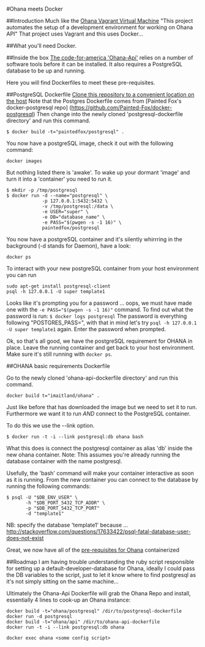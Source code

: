 #Ohana meets Docker

##Introduction
Much like the [Ohana Vagrant Virtual Machine](https://github.com/codeforamerica/ohana-api-dev-box) "This project automates the setup of a development environment for working on Ohana API" That project uses Vagrant and this uses Docker...

##What you'll need
Docker.

##Inside the box
[The code-for-america 'Ohana-Api'](https://github.com/codeforamerica/ohana-api/blob/master/INSTALL.md) relies on a number of software tools before it can be installed. It also requires a PostgreSQL database to be up and running.

Here you will find Dockerfiles to meet these pre-requisites.

##PostgreSQL Dockerfile
[Clone this repository to a convenient location on the host](https://github.com/gl2748/ohana-dockerfiles)
Note that the Postgres Dockerfile comes from [Painted Fox's docker-postgresql repo] (https://github.com/Painted-Fox/docker-postgresql)
Then change into the newly cloned 'postgresql-dockerfile directory' and run this command.

```
$ docker build -t="paintedfox/postgresql" .
```
You now  have a postgreSQL image, check it out with the following command:

`docker images`

But nothing listed there is 'awake'. To wake up your dormant 'image' and turn it into a 'container' you need to run it. 
```
$ mkdir -p /tmp/postgresql
$ docker run -d --name="postgresql" \
             -p 127.0.0.1:5432:5432 \
             -v /tmp/postgresql:/data \
             -e USER="super" \
             -e DB="database_name" \
             -e PASS="$(pwgen -s -1 16)" \
             paintedfox/postgresql
```

You now have a postgreSQL container and it's silently whirrring in the background (-d stands for Daemon), have a look:

`docker ps`

To interact with your new postgreSQL container from your host environment you can run 
```
sudo apt-get install postgresql-client
psql -h 127.0.0.1 -U super template1
```

Looks like it's prompting you for a password ... oops, we  must have made one with the `-e PASS="$(pwgen -s -1 16)"` command. To find out what the password is run:
`$ docker logs postgresql`
The password is everything following "POSTGRES_PASS=", with that in mind let's try `psql -h 127.0.0.1 -U super template1` again. Enter the password when prompted. 

Ok, so that's all good, we have the postgreSQL requirement for OHANA in place. Leave the running container and get back to your host environment. Make sure it's still running with `docker ps`.

##OHANA basic requirements Dockerfile

Go to the newly cloned 'ohana-api-dockerfile directory' and run this command.
```
docker build t="imaitland/ohana" . 
```
Just like before that has downloaded the image but we need to set it to run. Furthermore we want it to run *AND* connect to the PostgreSQL container. 

To do this we use the --link option.
```
$ docker run -t -i --link postgresql:db ohana bash
```
What this does is connect the postgresql container as alias 'db' inside the new ohana container. 
Note: This assumes you're already running the database container with the name postgresql.

Usefully, the 'bash' command will make your container interactive as soon as it is running.
From the new container you can connect to the database by running the following commands:
```
$ psql -U "$DB_ENV_USER" \
       -h "$DB_PORT_5432_TCP_ADDR" \
       -p "$DB_PORT_5432_TCP_PORT"
       -d "template1"
```

NB: specify the database 'template1' because ... http://stackoverflow.com/questions/17633422/psql-fatal-database-user-does-not-exist

Great, we now have all of the [pre-requisites for Ohana](https://github.com/codeforamerica/ohana-api/blob/master/INSTALL.md) containerized

##Roadmap
I am having trouble understanding the ruby script responsible for setting up a default-developer-database for Ohana, ideally I could pass the DB variables to the script, just to let it know where to find postgresql as it's not simply sitting on the same machine...

Ultimately the Ohana-Api Dockerfile will grab the Ohana Repo and install, essentially 4 lines to cook-up an Ohana instance:
```
docker build -t="ohana/postgresql" /dir/to/postgresql-dockerfile
docker run -d postgresql
docker build -t="ohana/api" /dir/to/ohana-api-dockerfile
docker run -t -i --link postgresql:db ohana

docker exec ohana <some config script>
```
